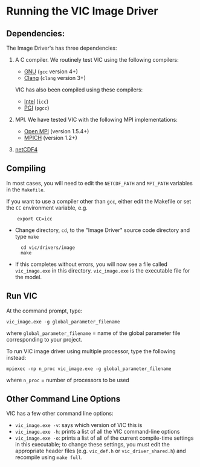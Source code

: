 # Running the VIC Image Driver

## Dependencies:
The Image Driver's has three dependencies:

1. A C compiler.  We routinely test VIC using the following compilers:

    - [GNU](https://gcc.gnu.org/) (`gcc` version 4+)
    - [Clang](http://clang.llvm.org/) (`clang` version 3+)

    VIC has also been compiled using these compilers:

    - [Intel](https://software.intel.com/en-us/c-compilers) (`icc`)
    - [PGI](http://www.pgroup.com/) (`pgcc`)

2. MPI.  We have tested VIC with the following MPI implementations:
    - [Open MPI](http://www.open-mpi.org/) (version 1.5.4+)
    - [MPICH](http://www.mpich.org/) (version 1.2+)

3.  [netCDF4](http://www.unidata.ucar.edu/software/netcdf/)

## Compiling
In most cases, you will need to edit the `NETCDF_PATH` and `MPI_PATH` variables in the `Makefile`.

If you want to use a compiler other than `gcc`, either edit the Makefile or set the `CC` environment variable, e.g.

        export CC=icc

- Change directory, `cd`, to the "Image Driver" source code directory and type `make`

        cd vic/drivers/image
        make

- If this completes without errors, you will now see a file called `vic_image.exe` in this directory. `vic_image.exe` is the executable file for the model.

## Run VIC

At the command prompt, type:

`vic_image.exe -g global_parameter_filename`

where `global_parameter_filename` = name of the global parameter file corresponding to your project.

To run VIC image driver using multiple processor, type the following instead:

`mpiexec -np n_proc vic_image.exe -g global_parameter_filename`

where `n_proc` = number of processors to be used

## Other Command Line Options

VIC has a few other command line options:

- `vic_image.exe -v`: says which version of VIC this is
- `vic_image.exe -h`: prints a list of all the VIC command-line options
- `vic_image.exe -o`: prints a list of all of the current compile-time settings in this executable; to change these settings, you must edit the appropriate header files (e.g. `vic_def.h` or `vic_driver_shared.h`) and recompile using `make full`.
